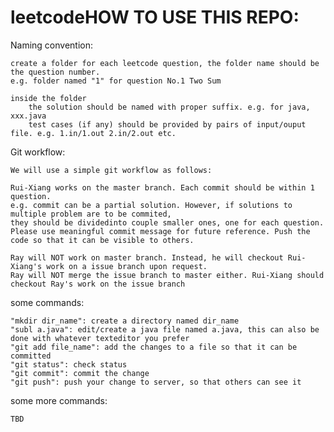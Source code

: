 # leetcodeHOW TO USE THIS REPO:

Naming convention:

    create a folder for each leetcode question, the folder name should be the question number.
    e.g. folder named "1" for question No.1 Two Sum 

    inside the folder 
        the solution should be named with proper suffix. e.g. for java, xxx.java
        test cases (if any) should be provided by pairs of input/ouput file. e.g. 1.in/1.out 2.in/2.out etc.
 
Git workflow:

    We will use a simple git workflow as follows:

    Rui-Xiang works on the master branch. Each commit should be within 1 question.
    e.g. commit can be a partial solution. However, if solutions to multiple problem are to be commited, 
    they should be dividedinto couple smaller ones, one for each question.
    Please use meaningful commit message for future reference. Push the code so that it can be visible to others. 

    Ray will NOT work on master branch. Instead, he will checkout Rui-Xiang's work on a issue branch upon request. 
    Ray will NOT merge the issue branch to master either. Rui-Xiang should checkout Ray's work on the issue branch 

some commands:

    "mkdir dir_name": create a directory named dir_name
    "subl a.java": edit/create a java file named a.java, this can also be done with whatever texteditor you prefer
    "git add file_name": add the changes to a file so that it can be committed 
    "git status": check status
    "git commit": commit the change 
    "git push": push your change to server, so that others can see it

some more commands:
    
    TBD


